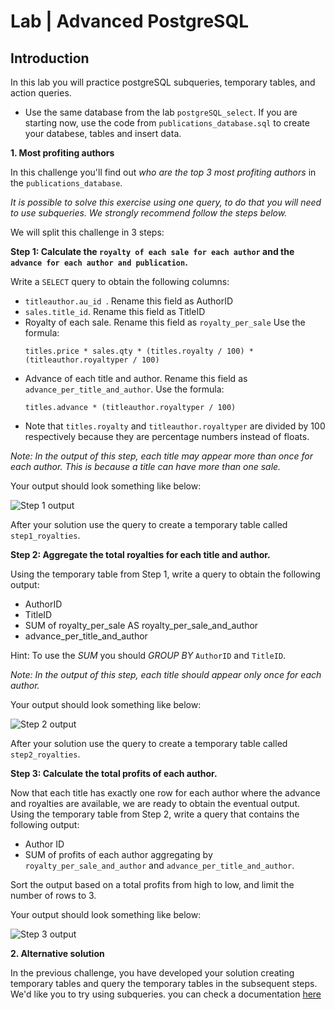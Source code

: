 # Lab | Advanced PostgreSQL 

## Introduction

In this lab you will practice postgreSQL subqueries, temporary tables, and action queries.  
- Use the same database from the lab `postgreSQL_select`. If you are starting now, use the code from `publications_database.sql` to create your databese, tables and insert data. 

**1. Most profiting authors**

In this challenge you'll find out *who are the top 3 most profiting authors* in the `publications_database`.   

*It is possible to solve this exercise using one query, to do that you will need to use subqueries. We strongly recommend follow the steps below.*  

We will split this challenge in 3 steps:


**Step 1: Calculate the `royalty of each sale for each author` and the `advance for each author and publication`.**

Write a `SELECT` query to obtain the following columns:

- `titleauthor.au_id `. Rename this field as AuthorID
- `sales.title_id`. Rename this field as TitleID
- Royalty of each sale. Rename this field as `royalty_per_sale` Use the formula:
    ```
    titles.price * sales.qty * (titles.royalty / 100) * (titleauthor.royaltyper / 100)
    ```
- Advance of each title and author. Rename this field as `advance_per_title_and_author`. Use the formula: 
    ```
    titles.advance * (titleauthor.royaltyper / 100)
    ```
- Note that `titles.royalty` and `titleauthor.royaltyper` are divided by 100 respectively because they are percentage numbers instead of floats.

*Note: In the output of this step, each title may appear more than once for each author. This is because a title can have more than one sale.*

Your output should look something like below:

![Step 1 output](./images/step-1.png)

After your solution use the query to create a temporary table called `step1_royalties`.


**Step 2: Aggregate the total royalties for each title and author.**

Using the temporary table from Step 1, write a query to obtain the following output:

- AuthorID
- TitleID
- SUM of royalty_per_sale AS royalty_per_sale_and_author
- advance_per_title_and_author
  
 Hint: To use the *SUM* you should *GROUP BY* `AuthorID` and `TitleID`.

*Note: In the output of this step, each title should appear only once for each author.*  


Your output should look something like below:

![Step 2 output](./images/step-2.png)

After your solution use the query to create a temporary table called `step2_royalties`.


**Step 3: Calculate the total profits of each author.**

Now that each title has exactly one row for each author where the advance and royalties are available, we are ready to obtain the eventual output. Using the temporary table from Step 2, write a query that contains the following output:

- Author ID
- SUM of profits of each author aggregating by `royalty_per_sale_and_author` and `advance_per_title_and_author`.

Sort the output based on a total profits from high to low, and limit the number of rows to 3.


Your output should look something like below:

![Step 3 output](./images/step-3.png)


**2. Alternative solution**

In the previous challenge, you have developed your solution creating temporary tables and query the temporary tables in the subsequent steps.
We'd like you to try using subqueries. you can check a documentation [here](https://dev.mysql.com/doc/refman/8.0/en/derived-tables.html)



